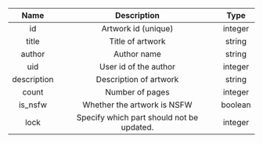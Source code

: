 | Name | Description | Type |
|:----:|:-----------:|:----:|
| id | Artwork id (unique) | integer |
| title | Title of artwork | string |
| author | Author name | string |
| uid | User id of the author | integer |
| description | Description of artwork | string |
| count | Number of pages | integer |
| is_nsfw | Whether the artwork is NSFW | boolean |
| lock | Specify which part should not be updated. | integer |
